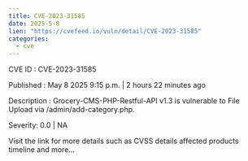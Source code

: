 ```yaml
---
title: CVE-2023-31585
date: 2025-5-8
lien: "https://cvefeed.io/vuln/detail/CVE-2023-31585"
categories:
  - cve
---
```


CVE ID : CVE-2023-31585

Published :  May 8
2025
9:15 p.m. | 2 hours
22 minutes ago

Description : Grocery-CMS-PHP-Restful-API v1.3 is vulnerable to File Upload via /admin/add-category.php.

Severity: 0.0 | NA

Visit the link for more details
such as CVSS details
affected products
timeline
and more...
